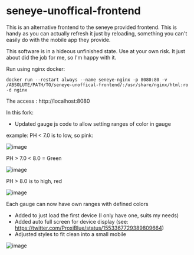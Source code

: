 # seneye-unoffical-frontend

This is an alternative frontend to the seneye provided frontend. This is handy as you can actually refresh it just by reloading, something you can't easily do with the mobile app they provide.

This software is in a hideous unfinished state. Use at your own risk. It just about did the job for me, so I'm happy with it.

Run using nginx docker:

```
docker run --restart always --name seneye-nginx -p 8080:80 -v /ABSOLUTE/PATH/TO/seneye-unoffical-frontend/:/usr/share/nginx/html:ro -d nginx
```

The access : http://localhost:8080

In this fork:

* Updated gauge js code to allow setting ranges of color in gauge

example: 
PH < 7.0 is to low, so pink: 

![image](https://user-images.githubusercontent.com/4994260/182005344-d933a5f3-9ea0-4072-a31d-83358783b9f4.png)

PH > 7.0 < 8.0 = Green 

![image](https://user-images.githubusercontent.com/4994260/182005358-317529ca-5c30-4d0f-9408-950f96ad7a02.png)

PH > 8.0 is to high, red

![image](https://user-images.githubusercontent.com/4994260/182005384-d558b278-73b6-4bdc-b5bc-7fd342614f45.png)

Each gauge can now have own ranges with defined colors

* Added to just load the first device (I only have one, suits my needs)
* Added auto full screen for device display (see: https://twitter.com/ProxiBlue/status/1553367729389809664)
* Adjusted styles to fit clean into a small mobile

![image](https://user-images.githubusercontent.com/4994260/182005665-0898a2d6-c5b9-44c7-bc0b-d5a8005925bb.png)

